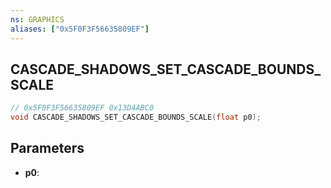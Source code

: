 ```yaml
---
ns: GRAPHICS
aliases: ["0x5F0F3F56635809EF"]
---
```

## CASCADE_SHADOWS_SET_CASCADE_BOUNDS_SCALE

```c
// 0x5F0F3F56635809EF 0x13D4ABC0
void CASCADE_SHADOWS_SET_CASCADE_BOUNDS_SCALE(float p0);
```

## Parameters
* **p0**: 


